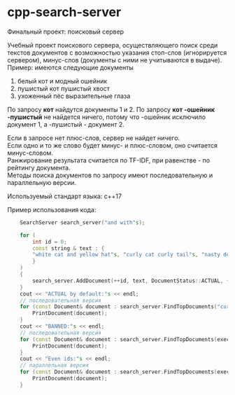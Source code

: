 # cpp-search-server
Финальный проект: поисковый сервер

Учебный проект поискового сервера, осуществляющего поиск среди текстов документов с возможностью указания стоп-слов (игнорируется сервером), минус-слов (документы с ними не учитываются в выдаче). Пример: имеются следующие документы
1. белый кот и модный ошейник 
2. пушистый кот пушистый хвост 
3. ухоженный пёс выразительные глаза 

По запросу **кот** найдутся документы 1 и 2. По запросу **кот -ошейник -пушистый** не найдется ничего, потому что -ошейник исключило документ 1, а -пушистый - документ 2.

Если в запросе нет плюс-слов, сервер не найдет ничего.\
Если одно и то же слово будет минус- и плюс-словом, оно считается минус-словом.\
Ранжирование результата считается по TF-IDF, при равенстве - по рейтингу документа.\
Методы поиска документов по запросу имеют последовательную и параллельную версии.

Используемый стандарт языка: c++17

Пример использования кода:
```C++
    SearchServer search_server("and with"s);

    for (
        int id = 0;
        const string & text : {
        "white cat and yellow hat"s, "curly cat curly tail"s, "nasty dog with big eyes"s, "nasty pigeon john"s,
        }
    ) 
    {
        search_server.AddDocument(++id, text, DocumentStatus::ACTUAL, { 1, 2 });
    }
    cout << "ACTUAL by default:"s << endl;
    // последовательная версия
    for (const Document& document : search_server.FindTopDocuments("curly nasty cat"s)) {
        PrintDocument(document);
    }
    cout << "BANNED:"s << endl;
    // последовательная версия
    for (const Document& document : search_server.FindTopDocuments(execution::seq, "curly nasty cat"s, DocumentStatus::BANNED)) {
        PrintDocument(document);
    }
    cout << "Even ids:"s << endl;
    // параллельная версия
    for (const Document& document : search_server.FindTopDocuments(execution::par, "curly nasty cat"s, [](int document_id, DocumentStatus status, int rating) { return document_id % 2 == 0; })) {
        PrintDocument(document);
    }
```
